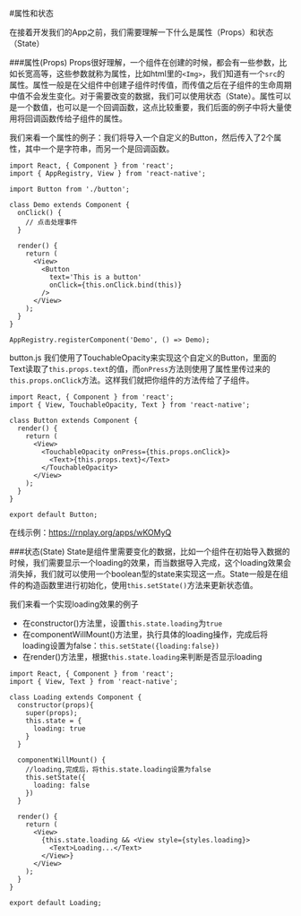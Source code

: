 #属性和状态

在接着开发我们的App之前，我们需要理解一下什么是属性（Props）和状态（State）

###属性(Props)
Props很好理解，一个组件在创建的时候，都会有一些参数，比如长宽高等，这些参数就称为属性，比如html里的`<Img>`，我们知道有一个`src`的属性。属性一般是在父组件中创建子组件时传值，而传值之后在子组件的生命周期中值不会发生变化。对于需要改变的数据，我们可以使用状态（State）。属性可以是一个数值，也可以是一个回调函数，这点比较重要，我们后面的例子中将大量使用将回调函数传给子组件的属性。

我们来看一个属性的例子：我们将导入一个自定义的Button，然后传入了2个属性，其中一个是字符串，而另一个是回调函数。

```
import React, { Component } from 'react';
import { AppRegistry, View } from 'react-native';

import Button from './button';

class Demo extends Component {
  onClick() {
    // 点击处理事件
  }
  
  render() {
    return (
      <View>
        <Button
          text='This is a button'
          onClick={this.onClick.bind(this)}
        />
      </View>
    );
  }
}

AppRegistry.registerComponent('Demo', () => Demo);
```

button.js
我们使用了TouchableOpacity来实现这个自定义的Button，里面的Text读取了`this.props.text`的值，而`onPress`方法则使用了属性里传过来的`this.props.onClick`方法。这样我们就把你组件的方法传给了子组件。
```
import React, { Component } from 'react';
import { View, TouchableOpacity, Text } from 'react-native';

class Button extends Component {
  render() {
    return (
      <View>
        <TouchableOpacity onPress={this.props.onClick}>
          <Text>{this.props.text}</Text>
        </TouchableOpacity>
      </View>
    );
  }
}

export default Button;

```

在线示例：https://rnplay.org/apps/wKOMyQ

###状态(State)
State是组件里需要变化的数据，比如一个组件在初始导入数据的时候，我们需要显示一个loading的效果，而当数据导入完成，这个loading效果会消失掉，我们就可以使用一个boolean型的state来实现这一点。State一般是在组件的构造函数里进行初始化，使用`this.setState()`方法来更新状态值。

我们来看一个实现loading效果的例子
* 在constructor()方法里，设置`this.state.loading`为`true`
* 在componentWillMount()方法里，执行具体的loading操作，完成后将loading设置为false：`this.setState({loading:false})`
* 在render()方法里，根据`this.state.loading`来判断是否显示loading

```
import React, { Component } from 'react';
import { View, Text } from 'react-native';

class Loading extends Component {
  constructor(props){
    super(props);
    this.state = {
      loading: true
    }
  }
  
  componentWillMount() {
    //loading,完成后，将this.state.loading设置为false
    this.setState({
      loading: false
    })
  }
  
  render() {
    return (
      <View>
        {this.state.loading && <View style={styles.loading}>
          <Text>Loading...</Text>
        </View>}
      </View>
    );
  }
}

export default Loading;

```

